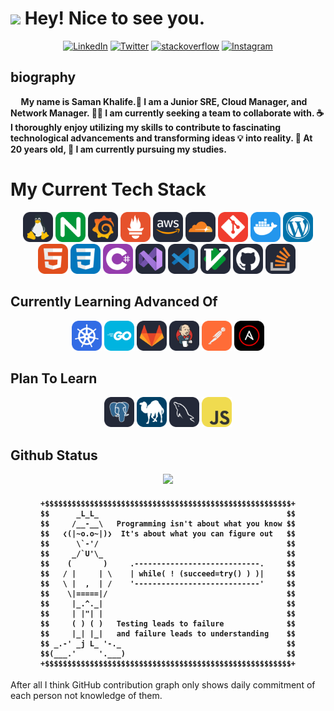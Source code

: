 <h1><img src="https://emojis.slackmojis.com/emojis/images/1531849430/4246/blob-sunglasses.gif?1531849430" width="45"/> Hey! Nice to see you.</h1>


<div align="center">
<a href="https://www.linkedin.com/in/saman-khalife/" target="_blank"><img alt="LinkedIn" src="https://img.shields.io/badge/linkedin-29146b?&style=for-the-badge&logo=linkedin&logoColor=white" /></a>  <a href="https://twitter.com/Saman_kh4" target="_blank"><img alt="Twitter" src="https://img.shields.io/badge/twitter-%231DA1F2.svg?&style=for-the-badge&logo=twitter&logoColor=white" /></a>  
 <a href="https://stackoverflow.com/users/16749263/saman-kh" target="_blank"><img alt="stackoverflow" src="https://img.shields.io/badge/stackoverflow-ff9900?&style=for-the-badge&logo=stackoverflow&logoColor=white" /></a> <a href="https://www.instagram.com/saman.kh4/" target="_blank"><img alt="Instagram" src="https://img.shields.io/badge/Instargam-e33811?&style=for-the-badge&logo=instagram&logoColor=white" /></a>
</div>

## biography

<b>
&nbsp;&nbsp;&nbsp;&nbsp; My name is Saman Khalife.👋 I am a Junior SRE, Cloud Manager, and Network Manager. 🧑‍💻 I am currently seeking a team to collaborate with. ☕ I thoroughly enjoy utilizing my skills to contribute to fascinating technological advancements and transforming ideas 💡 into reality. 📖 At 20 years old, 👦 I am currently pursuing my studies.
</b> 



# My Current Tech Stack
<p align="center">
  <a>
<img src="https://github.com/tandpfun/skill-icons/blob/main/icons/Linux-Dark.svg" width="48" title="Linux"> 
   <img src="https://github.com/tandpfun/skill-icons/blob/main/icons/Nginx.svg" width="48" title="Nginx"> 
   <img src="https://github.com/tandpfun/skill-icons/blob/main/icons/Grafana-Dark.svg" width="48" title="Grafana">    
   <img src="https://github.com/tandpfun/skill-icons/blob/main/icons/Prometheus.svg" width="48" title="Prometheus">    
   <img src="https://github.com/tandpfun/skill-icons/blob/main/icons/AWS-Dark.svg" width="48" title="AWS">    
   <img src="https://github.com/tandpfun/skill-icons/blob/main/icons/Cloudflare-Dark.svg" width="48" title="Cloudflare">     <img src="https://github.com/tandpfun/skill-icons/blob/main/icons/Git.svg" width="48" title="Git">   
   <img src="https://github.com/tandpfun/skill-icons/blob/main/icons/Docker.svg" width="48" title="Docker">  
   <img src="https://github.com/tandpfun/skill-icons/blob/main/icons/Wordpress.svg" width="48" title="Wordpress">  
   <img src="https://github.com/tandpfun/skill-icons/blob/main/icons/HTML.svg" width="48" title="HTML">  
   <img src="https://github.com/tandpfun/skill-icons/blob/main/icons/CSS.svg" width="48" title="CSS">    
   <img src="https://github.com/tandpfun/skill-icons/blob/main/icons/CS.svg" width="48"  title="C#">  
   <img src="https://github.com/tandpfun/skill-icons/blob/main/icons/VisualStudio-Dark.svg" width="48" title="VisualStudio">   
   <img src="https://github.com/tandpfun/skill-icons/blob/main/icons/VSCode-Dark.svg" width="48" title="Vscode"> 
   <img src="https://github.com/tandpfun/skill-icons/blob/main/icons/VIM-Dark.svg" width="48" title="Vim">
   <img src="https://github.com/tandpfun/skill-icons/blob/main/icons/Github-Dark.svg" width="48" title="Github">   
   <img src="https://github.com/tandpfun/skill-icons/blob/main/icons/StackOverflow-Dark.svg" width="48" title="StackOverFlow">         
   <img src="" width="48" title="">
 </a>
</p>



## Currently Learning Advanced Of
<p align="center">
  <a>
   <img src="https://github.com/tandpfun/skill-icons/blob/main/icons/Kubernetes.svg" width="48" title="Kubernetes">    
   <img src="https://github.com/tandpfun/skill-icons/blob/main/icons/GoLang.svg" width="48" title="GoLang">   
   <img src="https://github.com/tandpfun/skill-icons/blob/main/icons/GitLab-Dark.svg" width="48" title="GitLab">  
   <img src="https://github.com/tandpfun/skill-icons/blob/main/icons/Jenkins-Dark.svg" width="48" title="Jenkins">
   <img src="https://github.com/tandpfun/skill-icons/blob/main/icons/Postman.svg" width="48" title="Postman">
   <img src="https://github.com/tandpfun/skill-icons/blob/main/icons/Ansible.svg" width="48" title="ansible">
   
  </a>
</p>



## Plan To Learn
<p align="center">
  <a> 
   <img src="https://github.com/tandpfun/skill-icons/blob/main/icons/PostgreSQL-Dark.svg" width="48" title="PostgreSQL">  
   <img src="https://github.com/tandpfun/skill-icons/blob/main/icons/Perl.svg" width="48" title="Perl">   
   <img src="https://github.com/tandpfun/skill-icons/blob/main/icons/MySQL-Dark.svg" width="48" title="MySQL">  
   <img src="https://github.com/tandpfun/skill-icons/blob/main/icons/JavaScript.svg" width="48"  title="Javascript">   
  </a>
</p>

## Github Status

<div align="center">
    <a href="https://github.com/SamanKhalife" title="Go to Source">
      <img width=400 src="https://github-readme-stats.vercel.app/api?username=SamanKhalife&show_icons=true&theme=dark&hide_border=true" />
    </a>
</div>

<h4 align="center">

 ```
+$$$$$$$$$$$$$$$$$$$$$$$$$$$$$$$$$$$$$$$$$$$$$$$$$$$$$$$+
$$      _L_L_                                          $$
$$     /__-__\   Programming isn't about what you know $$
$$   ❮(|~o.o~|)❯  It's about what you can figure out   $$
$$      \`-'/                                          $$
$$     _/`U'\_                                         $$
$$    (       )     .----------------------------.     $$
$$   / |     | \    | while( ! (succeed=try() ) )|     $$
$$   \ |  ,  | /    '----------------------------'     $$
$$    \|=====|/                                        $$
$$     |_.^._|                                         $$
$$     | |"| |                                         $$
$$     ( ) ( )   Testing leads to failure              $$
$$     |_| |_|   and failure leads to understanding    $$
$$ _.-' _j L_ '-._                                     $$
$$(___.'     '.___)                                    $$
+$$$$$$$$$$$$$$$$$$$$$$$$$$$$$$$$$$$$$$$$$$$$$$$$$$$$$$$+

```
</h4>

After all I think GitHub contribution graph only shows daily commitment of each person not knowledge of them.
